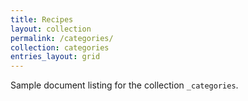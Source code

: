 ```yaml
---
title: Recipes
layout: collection
permalink: /categories/
collection: categories
entries_layout: grid
---
```


Sample document listing for the collection `_categories`.

